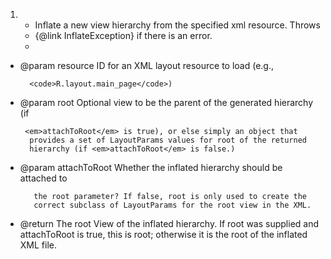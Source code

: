 1. 
     * Inflate a new view hierarchy from the specified xml resource. Throws
     * {@link InflateException} if there is an error.
     *

  - @param resource ID for an XML layout resource to load (e.g.,

          <code>R.layout.main_page</code>)

  - @param root Optional view to be the parent of the generated hierarchy (if

         <em>attachToRoot</em> is true), or else simply an object that
          provides a set of LayoutParams values for root of the returned
          hierarchy (if <em>attachToRoot</em> is false.)

  - @param attachToRoot Whether the inflated hierarchy should be attached to

           the root parameter? If false, root is only used to create the
           correct subclass of LayoutParams for the root view in the XML.
  - @return The root View of the inflated hierarchy. If root was supplied and
              attachToRoot is true, this is root; otherwise it is the root of
              the inflated XML file.
